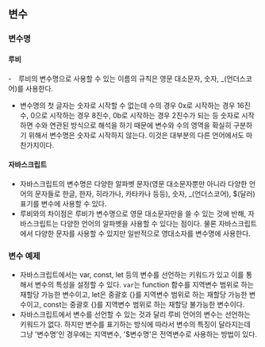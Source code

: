 ## 변수

### 변수명

#### 루비

-　루비의 변수명으로 사용할 수 있는 이름의 규칙은 영문 대소문자, 숫자, \_(언더스코어)를 사용한다.

- 변수명의 첫 글자는 숫자로 시작할 수 없는데 수의 경우 0x로 시작하는 경우 16진수, 0으로 시작하는 경우 8진수, 0b로 시작하는 경우 2진수가 되는 등 숫자로 시작하면 수와 연관된 방식으로 해석을 하기 때문에 변수와 수의 영역을 확실히 구분하기 위해서 변수명은 숫자로 시작하지 않는다. 이것은 대부분의 다른 언어에서도 마찬가지이다.

#### 자바스크립트

- 자바스크립트의 변수명은 다양한 알파벳 문자(영문 대소문자뿐만 아니라 다양한 언어의 문자들로 한글, 한자, 히라가나, 카타카나 등등), 숫자, \_(언더스코어), $(달러) 표기를 변수에 사용할 수 있다.
- 루비와의 차이점은 루비가 변수명으로 영문 대소문자만을 쓸 수 있는 것에 반해, 자바스크립트는 다양한 언어의 알파벳을 사용할 수 있다는 점이다. 물론 자바스크립트에서 다양한 문자를 사용할 수 있지만 일반적으로 영대소자를 변수명에 사용한다.

### 변수 예제

- 자바스크립트에서는 var, const, let 등의 변수를 선언하는 키워드가 있고 이를 통해서 변수의 특성을 설정할 수 있다. `var`는 function 함수를 지역변수 범위로 하는 재할당 가능한 변수이고, let은 중괄호 {}를 지역변수 범위로 하는 재할당 가능한 변수이고, const는 중괄호 {}를 지역변수 범위로 하는 재할당 불가능한 변수이다.
- 자바스크립트에서 변수를 선언할 수 있는 것과 달리 루비 언어의 변수는 선언하는 키워드가 없다. 하지만 변수를 표기하는 방식에 따라서 변수의 특징이 달라지는데 그냥 '변수명'인 경우에는 지역변수, '$변수명'은 전역변수로 사용하는 방법이 있다.
